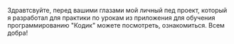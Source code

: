 Здравтсвуйте, перед вашими глазами мой личный пед проект, который я разработал для практики по урокам из приложения для обучения программированию "Кодик" можете посмотреть, ознакомиться. Всем добра!
